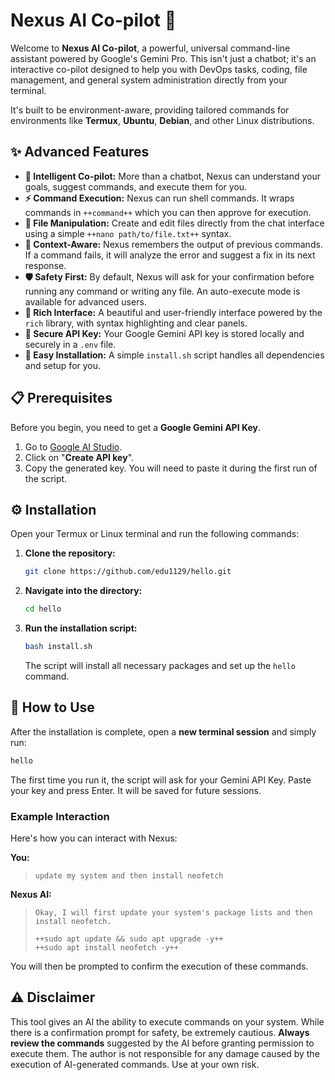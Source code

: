 # Nexus AI Co-pilot 🚀

Welcome to **Nexus AI Co-pilot**, a powerful, universal command-line assistant powered by Google's Gemini Pro. This isn't just a chatbot; it's an interactive co-pilot designed to help you with DevOps tasks, coding, file management, and general system administration directly from your terminal.

It's built to be environment-aware, providing tailored commands for environments like **Termux**, **Ubuntu**, **Debian**, and other Linux distributions.

## ✨ Advanced Features

-   **🤖 Intelligent Co-pilot:** More than a chatbot, Nexus can understand your goals, suggest commands, and execute them for you.
-   **⚡ Command Execution:** Nexus can run shell commands. It wraps commands in `++command++` which you can then approve for execution.
-   **📝 File Manipulation:** Create and edit files directly from the chat interface using a simple `++nano path/to/file.txt++` syntax.
-   **🧠 Context-Aware:** Nexus remembers the output of previous commands. If a command fails, it will analyze the error and suggest a fix in its next response.
-   **🛡️ Safety First:** By default, Nexus will ask for your confirmation before running any command or writing any file. An auto-execute mode is available for advanced users.
-   **🎨 Rich Interface:** A beautiful and user-friendly interface powered by the `rich` library, with syntax highlighting and clear panels.
-   **🔑 Secure API Key:** Your Google Gemini API key is stored locally and securely in a `.env` file.
-   **🔧 Easy Installation:** A simple `install.sh` script handles all dependencies and setup for you.

## 📋 Prerequisites

Before you begin, you need to get a **Google Gemini API Key**.
1.  Go to [Google AI Studio](https://aistudio.google.com/app/apikey).
2.  Click on "**Create API key**".
3.  Copy the generated key. You will need to paste it during the first run of the script.

## ⚙️ Installation

Open your Termux or Linux terminal and run the following commands:

1.  **Clone the repository:**
    ```bash
    git clone https://github.com/edu1129/hello.git
    ```

2.  **Navigate into the directory:**
    ```bash
    cd hello
    ```

3.  **Run the installation script:**
    ```bash
    bash install.sh
    ```
    The script will install all necessary packages and set up the `hello` command.

## 🚀 How to Use

After the installation is complete, open a **new terminal session** and simply run:

```bash
hello
```

The first time you run it, the script will ask for your Gemini API Key. Paste your key and press Enter. It will be saved for future sessions.

### Example Interaction

Here's how you can interact with Nexus:

**You:**
> `update my system and then install neofetch`

**Nexus AI:**
> ```
> Okay, I will first update your system's package lists and then install neofetch.
> 
> ++sudo apt update && sudo apt upgrade -y++
> ++sudo apt install neofetch -y++
> ```

You will then be prompted to confirm the execution of these commands.

## ⚠️ Disclaimer

This tool gives an AI the ability to execute commands on your system. While there is a confirmation prompt for safety, be extremely cautious. **Always review the commands** suggested by the AI before granting permission to execute them. The author is not responsible for any damage caused by the execution of AI-generated commands. Use at your own risk.
